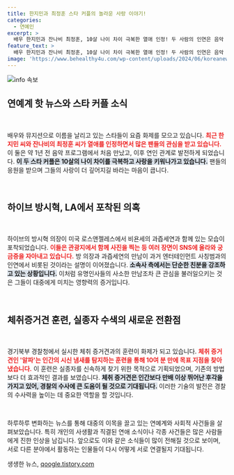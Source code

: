 ```yaml
---
title: 한지민과 최정훈 스타 커플의 놀라운 사랑 이야기!
categories:
  - 연예인
excerpt: >
  배우 한지민과 잔나비 최정훈, 10살 나이 차이 극복한 열애 인정! 두 사람의 인연은 음악 프로그램에서 시작됐다는데... 궁금한 이야기, 클릭해 확인하세요!
feature_text: >
  배우 한지민과 잔나비 최정훈, 10살 나이 차이 극복한 열애 인정! 두 사람의 인연은 음악 프로그램에서 시작됐다는데... 궁금한 이야기, 클릭해 확인하세요!
image: 'https://www.behealthy4u.com/wp-content/uploads/2024/06/koreanews.jpg'
---
```


<p><img src="https://www.behealthy4u.com/wp-content/uploads/2024/06/koreanews.jpg" alt="info 속보" /></p>

<h2 data-ke-size="size26">연예계 핫 뉴스와 스타 커플 소식</h2>

<p data-ke-size="size16">&nbsp;</p>

<p>배우와 뮤지션으로 이름을 날리고 있는 스타들이 요즘 화제를 모으고 있습니다. <b><span style="color: #ee2323;">최근 한지민 씨와 잔나비의 최정훈 씨가 열애를 인정하면서 많은 팬들의 관심을 받고 있습니다.</span></b> 이 둘은 약 1년 전 음악 프로그램에서 처음 만났고, 이후 연인 관계로 발전하게 되었습니다. <b><span style="background-color: #21538527;">이 두 스타 커플은 10살의 나이 차이를 극복하고 사랑을 키워나가고 있습니다.</span></b> 팬들의 응원을 받으며 그들의 사랑이 더 깊어지길 바라는 마음이 큽니다. </p>

<p data-ke-size="size16">&nbsp;</p>

<h2 data-ke-size="size26">하이브 방시혁, LA에서 포착된 의혹</h2>

<p data-ke-size="size16">&nbsp;</p>

<p>하이브의 방시혁 의장이 미국 로스앤젤레스에서 비욘세의 과즙세연과 함께 있는 모습이 포착되었습니다. <b><span style="color: #ee2323;">이들은 관광지에서 함께 사진을 찍는 등 여러 장면이 SNS에 올라와 궁금증을 자아내고 있습니다.</span></b> 방 의장과 과즙세연의 만남이 과거 엔터테인먼트 사칭범과의 인연에서 비롯된 것이라는 설명이 이어졌습니다. <b><span style="background-color: #21538527;">소속사 측에서는 단순한 친분을 강조하고 있는 상황입니다.</span></b> 이처럼 유명인사들의 사소한 만남조차 큰 관심을 불러일으키는 것은 그들이 대중에게 미치는 영향력의 증거입니다.</p>

<p data-ke-size="size16">&nbsp;</p>

<h2 data-ke-size="size26">체취증거견 훈련, 실종자 수색의 새로운 전환점</h2>

<p data-ke-size="size16">&nbsp;</p>

<p>경기북부 경찰청에서 실시한 체취 증거견과의 훈련이 화제가 되고 있습니다. <b><span style="color: #ee2323;">체취 증거견인 '알파'는 인간의 시신 냄새를 탐지하는 훈련을 통해 10여 분 만에 목표 지점을 찾아냈습니다.</span></b> 이 훈련은 실종자를 신속하게 찾기 위한 목적으로 기획되었으며, 기존의 방법보다 더 효과적인 결과를 보였습니다. <b><span style="background-color: #21538527;">체취 증거견은 인간보다 만배 이상 뛰어난 후각을 가지고 있어, 경찰의 수사에 큰 도움이 될 것으로 기대됩니다.</span></b> 이러한 기술의 발전은 경찰의 수사력을 높이는 데 중요한 역할을 할 것입니다.</p>

<p data-ke-size="size16">&nbsp;</p> 

<p>하루하루 변화하는 뉴스를 통해 대중의 이목을 끌고 있는 연예계와 사회적 사건들을 살펴보았습니다. 특히 개인의 사생활과 직결된 연애 소식이나 각종 사건들은 많은 사람들에게 진한 인상을 남깁니다. 앞으로도 이와 같은 소식들이 많이 전해질 것으로 보이며, 서로 다른 분야에서 활동하는 인물들이 다시 어떻게 서로 연결될지 기대됩니다.</p>
생생한 뉴스, <a href="https://qoogle.tistory.com" rel="dofollow">qoogle.tistory.com</a>


